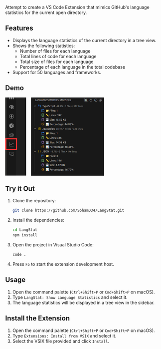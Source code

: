 Attempt to create a VS Code Extension that mimics GitHub's language statistics for the current open directory.

## Features
- Displays the language statistics of the current directory in a tree view.
- Shows the following statistics:
    - Number of files for each language
    - Total lines of code for each language
    - Total size of files for each language
    - Percentage of each language in the total codebase
- Support for 50 languages and frameworks.

## Demo

<div style="display: flex; gap: 16px; align-items: flex-start;">
    <img src="static/logo.png" alt="Extension Logo" style="height: 250px;">
    <img src="static/ext.png" alt="Extension Interface" style="height: 250px;">
</div>

## Try it Out

1. Clone the repository:
   ```bash
   git clone https://github.com/SohamD34/LangStat.git
   ```
2. Install the dependencies:
   ```bash
   cd LangStat
   npm install
   ```
3. Open the project in Visual Studio Code:
   ```bash
   code .
   ```
4. Press `F5` to start the extension development host.

## Usage

1. Open the command palette (`Ctrl+Shift+P` or `Cmd+Shift+P` on macOS).
2. Type `LangStat: Show Language Statistics` and select it.
3. The language statistics will be displayed in a tree view in the sidebar.

## Install the Extension

1. Open the command palette (`Ctrl+Shift+P` or `Cmd+Shift+P` on macOS).
2. Type ```Extensions: Install from VSIX``` and select it.
3. Select the VSIX file provided and click ```Install```.
